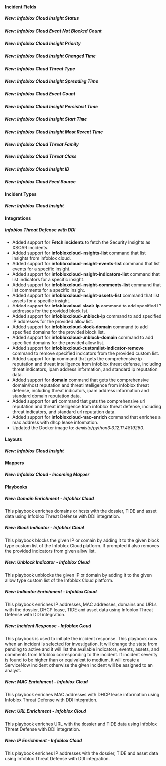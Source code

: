 
#### Incident Fields

##### New: Infoblox Cloud Insight Status

##### New: Infoblox Cloud Event Not Blocked Count

##### New: Infoblox Cloud Insight Priority

##### New: Infoblox Cloud Insight Changed Time

##### New: Infoblox Cloud Threat Type

##### New: Infoblox Cloud Insight Spreading Time

##### New: Infoblox Cloud Event Count

##### New: Infoblox Cloud Insight Persistent Time

##### New: Infoblox Cloud Insight Start Time

##### New: Infoblox Cloud Insight Most Recent Time

##### New: Infoblox Cloud Threat Family

##### New: Infoblox Cloud Threat Class

##### New: Infoblox Cloud Insight ID

##### New: Infoblox Cloud Feed Source

#### Incident Types

##### New: Infoblox Cloud Insight

#### Integrations

##### Infoblox Threat Defense with DDI

- Added support for **Fetch incidents** to fetch the Security Insights as XSOAR incidents.
- Added support for **infobloxcloud-insights-list** command that list insights from infoblox cloud.
- Added support for **infobloxcloud-insight-events-list** command that list events for a specific insight.
- Added support for **infobloxcloud-insight-indicators-list** command that list indicators for a specific insight.
- Added support for **infobloxcloud-insight-comments-list** command that list comments for a specific insight.
- Added support for **infobloxcloud-insight-assets-list** command that list assets for a specific insight.
- Added support for **infobloxcloud-block-ip** command to add specified IP addresses for the provided block list.
- Added support for **infobloxcloud-unblock-ip** command to add specified IP addresses for the provided allow list.
- Added support for **infobloxcloud-block-domain** command to add specified domains for the provided block list.
- Added support for **infobloxcloud-unblock-domain** command to add specified domains for the provided allow list.
- Added support for **infobloxcloud-customlist-indicator-remove** command to remove specified indicators from the provided custom list.
- Added support for **ip** command that gets the comprehensive ip reputation and threat intelligence from infoblox threat defense, including threat indicators, ipam address information, and standard ip reputation data.
- Added support for **domain** command that gets the comprehensive domain/host reputation and threat intelligence from infoblox threat defense, including threat indicators, ipam address information and standard domain reputation data.
- Added support for **url** command that gets the comprehensive url reputation and threat intelligence from infoblox threat defense, including threat indicators, and standard url reputation data.
- Added support for **infobloxcloud-mac-enrich** command that enriches a mac address with dhcp lease information.
- Updated the Docker image to: *demisto/python3:3.12.11.4819260*.

#### Layouts

##### New: Infoblox Cloud Insight

#### Mappers

##### New: Infoblox Cloud - Incoming Mapper

#### Playbooks

##### New: Domain Enrichment - Infoblox Cloud

This playbook enriches domains or hosts with the dossier, TIDE and asset data using Infoblox Threat Defense with DDI integration.

##### New: Block Indicator - Infoblox Cloud

This playbook blocks the given IP or domain by adding it to the given block type custom list of the Infoblox Cloud platform. If prompted it also removes the provided indicators from given allow list.

##### New: Unblock Indicator - Infoblox Cloud

This playbook unblocks the given IP or domain by adding it to the given allow type custom list of the Infoblox Cloud platform.

##### New: Indicator Enrichment - Infoblox Cloud

This playbook enriches IP addresses, MAC addresses, domains and URLs with the dossier, DHCP lease, TIDE and asset data using Infoblox Threat Defense with DDI integration.

##### New: Incident Response - Infoblox Cloud

This playbook is used to initiate the incident response. This playbook runs when an incident is selected for investigation. It will change the state from pending to active and it will list the available indicators, events, assets, and comments from Infoblox corresponding to the incident. If incident severity is found to be higher than or equivalent to medium, it will create a ServiceNow incident otherwise the given incident will be assigned to an analyst.

##### New: MAC Enrichment - Infoblox Cloud

This playbook enriches MAC addresses with DHCP lease information using Infoblox Threat Defense with DDI integration.

##### New: URL Enrichment - Infoblox Cloud

This playbook enriches URL with the dossier and TIDE data using Infoblox Threat Defense with DDI integration.

##### New: IP Enrichment - Infoblox Cloud

This playbook enriches IP addresses with the dossier, TIDE and asset data using Infoblox Threat Defense with DDI integration.
